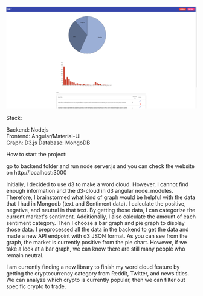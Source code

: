![free](https://github.com/seanhung07/websci22_hungs/blob/master/lab7/lab7.png)

Stack: 

Backend: Nodejs \
Frontend: Angular/Material-UI \
Graph: D3.js
Database: MongoDB

How to start the project:

go to backend folder and run node server.js and you can check the website on http://localhost:3000


Initially, I decided to use d3 to make a word cloud. However, I cannot find enough information and the d3-cloud in d3 angular node_modules. Therefore, I brainstormed
what kind of graph would be helpful with the data that I had in Mongodb (text and Sentiment data). I calculate the positive, negative, and neutral 
in that text. By getting those data, I can categorize the current market's sentiment. Additionally, I also calculate the amount of each sentiment category. Then I choose 
a bar graph and pie graph to display those data. I preprocessed all the data in the backend to get the data and made a new API endpoint with d3 JSON format. As you can
see from the graph, the market is currently positive from the pie chart. However, if we take a look at a bar graph, we can know there are still many people who
remain neutral. 

I am currently finding a new library to finish my word cloud feature by getting the cryptocurrency category from Reddit, Twitter, and news titles. We can
analyze which crypto is currently popular, then we can filter out specific crypto to trade.
